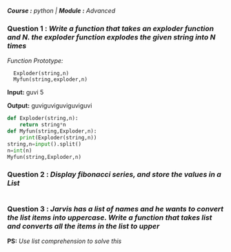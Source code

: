 ***Course :** python |
**Module :** Advanced*

### **Question 1 :** *Write a function that takes an exploder function and N. the exploder function explodes the given string into N times*
 *Function Prototype:*
```
  Exploder(string,n)
  Myfun(string,exploder,n)
```

 **Input:** guvi 5
 
 **Output:** guviguviguviguviguvi 
 
```python
def Exploder(string,n):
    return string*n
def Myfun(string,Exploder,n):
    print(Exploder(string,n))
string,n=input().split()
n=int(n)
Myfun(string,Exploder,n)
```

### **Question 2 :** *Display fibonacci series, and store the values in a List*

```python

```

### **Question 3 :** *Jarvis has a list of names and he wants to convert the list items into uppercase. Write a function that takes list and converts all the items in the list to upper*

**PS:** *Use list comprehension to solve this*

```python

```
